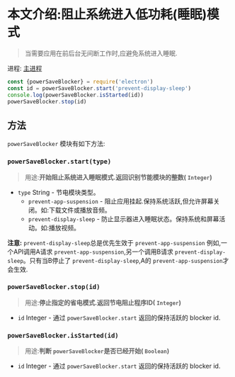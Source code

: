 # 本文介绍:阻止系统进入低功耗(睡眠)模式

> 当需要应用在前后台无间断工作时,应避免系统进入睡眠.

进程: [主进程](../glossary.md#主进程)               
```JavaScript
const {powerSaveBlocker} = require('electron')
const id = powerSaveBlocker.start('prevent-display-sleep')
console.log(powerSaveBlocker.isStarted(id))
powerSaveBlocker.stop(id)
```

## 方法

`powerSaveBlocker` 模块有如下方法:

### `powerSaveBlocker.start(type)`
> 用途:**开始阻止系统进入睡眠模式.返回识别节能模块的整数( `Integer`)**

* `type` String  - 节电模块类型。
  * `prevent-app-suspension`  -  阻止应用挂起.保持系统活跃,但允许屏幕关闭。如:下载文件或播放音频。
  * `prevent-display-sleep`  - 防止显示器进入睡眠状态。保持系统和屏幕活动。如:播放视频。

 **注意:**  `prevent-display-sleep`总是优先生效于 `prevent-app-suspension`
例如,一个API调用A请求 `prevent-app-suspension`,另一个调用B请求 `prevent-display-sleep`。只有当B停止了 `prevent-display-sleep`,A的 `prevent-app-suspension`才会生效.

### `powerSaveBlocker.stop(id)`
> 用途:**停止指定的省电模式.返回节电阻止程序ID( `Integer`)**

* `id` Integer - 通过 `powerSaveBlocker.start` 返回的保持活跃的 blocker id.

### `powerSaveBlocker.isStarted(id)`
> 用途:**判断 `powerSaveBlocker`是否已经开始( `Boolean`)**

* `id` Integer - 通过 `powerSaveBlocker.start` 返回的保持活跃的 blocker id.